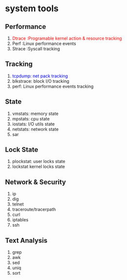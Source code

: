 # system tools

## Performance
1. <span style="color:red"> Dtrace :Programable kernel  action & resource tracking </span>
2. Perf   :Linux performance events
3. Strace :Syscall tracking

 
## Tracking

 1. <span style="color:blue"> tcpdump: net pack tracking </span>
 2. blkstrace: block I/O tracking
 3. perf: Linux performance events tracking
 
 
## State
 1. vmstats: memory state
 2. mpstats: cpu state
 3. iostats: I/O utils state
 4. netstats: network state
 5. sar

## Lock State
 1. plockstat: user locks state
 2. lockstat kernel locks state

## Network & Security
 1. ip 
 2. dig
 3. telnet
 4. traceroute/tracerpath
 5. curl 
 6. iptables
 7. ssh

## Text Analysis
 1. grep
 2. awk
 3. sed
 4. uniq
 5. sort